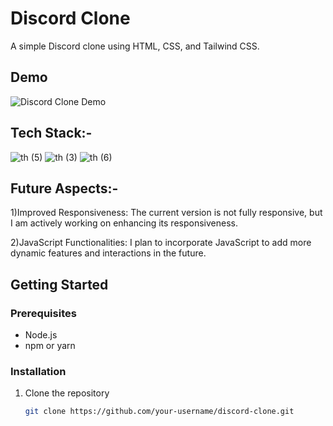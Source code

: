 # Discord Clone

A simple Discord clone using HTML, CSS, and Tailwind CSS.

## Demo

![Discord Clone Demo](link/to/demo.gif)


## Tech Stack:-
![th (5)](https://github.com/ShravanThakare/Discord-Clone/assets/108409480/98b5b24b-e907-4d6c-b837-7b50ffef20a3)
![th (3)](https://github.com/ShravanThakare/Discord-Clone/assets/108409480/5e76d12d-e9ac-465a-a2dd-63088787582b)
![th (6)](https://github.com/ShravanThakare/Discord-Clone/assets/108409480/dc08c5b2-11ee-4a69-a843-5ef865b618fa)



## Future Aspects:-
1)Improved Responsiveness: The current version is not fully responsive, but I am actively working on enhancing its responsiveness.

2)JavaScript Functionalities: I plan to incorporate JavaScript to add more dynamic features and interactions in the future.


## Getting Started

### Prerequisites

- Node.js
- npm or yarn

### Installation

1. Clone the repository
   ```bash
   git clone https://github.com/your-username/discord-clone.git
